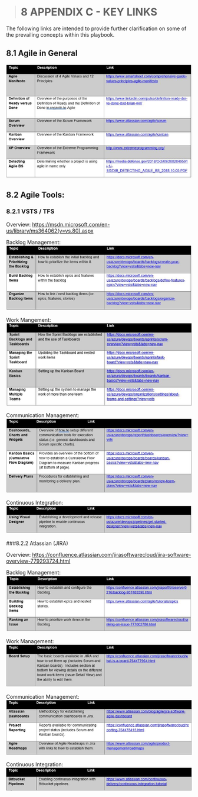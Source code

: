 > # **8** APPENDIX C - KEY LINKS

The following links are intended to provide further clarification on some of the prevailing concepts within this playbook.

## 8.1 Agile in General
![agilelinks](images/agilelinks.jpg)
## 8.2 Agile Tools:

### 8.2.1 VSTS / TFS

Overview: https://msdn.microsoft.com/en-us/library/ms364062(v=vs.80).aspx

Backlog Management:
![backlogmanage](images/backlogmanage.jpg)

Work Mangement:
![workmanage](images/workmanage.jpg)

Communication Management:
![communicationmanage](images/communicationmanage.jpg)

Continuous Integration:
![contintegration](images/contintegration.jpg)

###8.2.2 Atlassian (JIRA)

Overview: https://confluence.atlassian.com/jirasoftwarecloud/jira-software-overview-779293724.html 

Backlog Management:
![backlogmanagejira](images/backlogmanagejira.jpg)

Work Management:
![workmanagejira](images/workmanagejira.jpg)

Communication Management:
![communicationmanagejira](images/communicationmanagejira.jpg)

Continuous Integration:
![contintegrationjira](images/contintegrationjira.jpg)




















